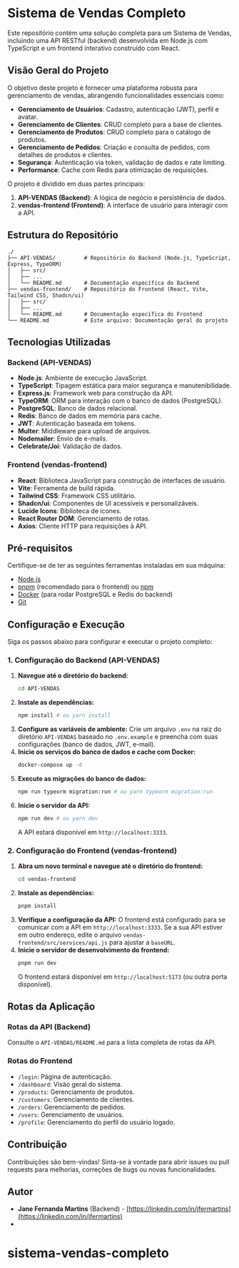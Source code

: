 # Sistema de Vendas Completo

Este repositório contém uma solução completa para um Sistema de Vendas, incluindo uma API RESTful (backend) desenvolvida em Node.js com TypeScript e um frontend interativo construído com React.

## Visão Geral do Projeto

O objetivo deste projeto é fornecer uma plataforma robusta para gerenciamento de vendas, abrangendo funcionalidades essenciais como:

-   **Gerenciamento de Usuários**: Cadastro, autenticação (JWT), perfil e avatar.
-   **Gerenciamento de Clientes**: CRUD completo para a base de clientes.
-   **Gerenciamento de Produtos**: CRUD completo para o catálogo de produtos.
-   **Gerenciamento de Pedidos**: Criação e consulta de pedidos, com detalhes de produtos e clientes.
-   **Segurança**: Autenticação via token, validação de dados e rate limiting.
-   **Performance**: Cache com Redis para otimização de requisições.

O projeto é dividido em duas partes principais:

1.  **API-VENDAS (Backend)**: A lógica de negócio e persistência de dados.
2.  **vendas-frontend (Frontend)**: A interface de usuário para interagir com a API.

## Estrutura do Repositório

```
./
├── API-VENDAS/         # Repositório do Backend (Node.js, TypeScript, Express, TypeORM)
│   ├── src/
│   ├── ...
│   └── README.md       # Documentação específica do Backend
├── vendas-frontend/    # Repositório do Frontend (React, Vite, Tailwind CSS, Shadcn/ui)
│   ├── src/
│   ├── ...
│   └── README.md       # Documentação específica do Frontend
└── README.md           # Este arquivo: Documentação geral do projeto
```

## Tecnologias Utilizadas

### Backend (API-VENDAS)

-   **Node.js**: Ambiente de execução JavaScript.
-   **TypeScript**: Tipagem estática para maior segurança e manutenibilidade.
-   **Express.js**: Framework web para construção da API.
-   **TypeORM**: ORM para interação com o banco de dados (PostgreSQL).
-   **PostgreSQL**: Banco de dados relacional.
-   **Redis**: Banco de dados em memória para cache.
-   **JWT**: Autenticação baseada em tokens.
-   **Multer**: Middleware para upload de arquivos.
-   **Nodemailer**: Envio de e-mails.
-   **Celebrate/Joi**: Validação de dados.

### Frontend (vendas-frontend)

-   **React**: Biblioteca JavaScript para construção de interfaces de usuário.
-   **Vite**: Ferramenta de build rápida.
-   **Tailwind CSS**: Framework CSS utilitário.
-   **Shadcn/ui**: Componentes de UI acessíveis e personalizáveis.
-   **Lucide Icons**: Biblioteca de ícones.
-   **React Router DOM**: Gerenciamento de rotas.
-   **Axios**: Cliente HTTP para requisições à API.

## Pré-requisitos

Certifique-se de ter as seguintes ferramentas instaladas em sua máquina:

-   [Node.js](https://nodejs.org/en/)
-   [pnpm](https://pnpm.io/installation) (recomendado para o frontend) ou [npm](https://www.npmjs.com/)
-   [Docker](https://www.docker.com/) (para rodar PostgreSQL e Redis do backend)
-   [Git](https://git-scm.com/)

## Configuração e Execução

Siga os passos abaixo para configurar e executar o projeto completo:

### 1. Configuração do Backend (API-VENDAS)

1.  **Navegue até o diretório do backend:**
    ```bash
    cd API-VENDAS
    ```
2.  **Instale as dependências:**
    ```bash
    npm install # ou yarn install
    ```
3.  **Configure as variáveis de ambiente:**
    Crie um arquivo `.env` na raiz do diretório `API-VENDAS` baseado no `.env.example` e preencha com suas configurações (banco de dados, JWT, e-mail).
4.  **Inicie os serviços do banco de dados e cache com Docker:**
    ```bash
    docker-compose up -d
    ```
5.  **Execute as migrações do banco de dados:**
    ```bash
    npm run typeorm migration:run # ou yarn typeorm migration:run
    ```
6.  **Inicie o servidor da API:**
    ```bash
    npm run dev # ou yarn dev
    ```
    A API estará disponível em `http://localhost:3333`.

### 2. Configuração do Frontend (vendas-frontend)

1.  **Abra um novo terminal e navegue até o diretório do frontend:**
    ```bash
    cd vendas-frontend
    ```
2.  **Instale as dependências:**
    ```bash
    pnpm install
    ```
3.  **Verifique a configuração da API:**
    O frontend está configurado para se comunicar com a API em `http://localhost:3333`. Se a sua API estiver em outro endereço, edite o arquivo `vendas-frontend/src/services/api.js` para ajustar a `baseURL`.
4.  **Inicie o servidor de desenvolvimento do frontend:**
    ```bash
    pnpm run dev
    ```
    O frontend estará disponível em `http://localhost:5173` (ou outra porta disponível).

## Rotas da Aplicação

### Rotas da API (Backend)

Consulte o `API-VENDAS/README.md` para a lista completa de rotas da API.

### Rotas do Frontend

-   `/login`: Página de autenticação.
-   `/dashboard`: Visão geral do sistema.
-   `/products`: Gerenciamento de produtos.
-   `/customers`: Gerenciamento de clientes.
-   `/orders`: Gerenciamento de pedidos.
-   `/users`: Gerenciamento de usuários.
-   `/profile`: Gerenciamento do perfil do usuário logado.

## Contribuição

Contribuições são bem-vindas! Sinta-se à vontade para abrir issues ou pull requests para melhorias, correções de bugs ou novas funcionalidades.

## Autor

-   **Jane Fernanda Martins** (Backend) - [https://linkedin.com/in/jfermartins](https://linkedin.com/in/jfermartins)
- 
# sistema-vendas-completo
